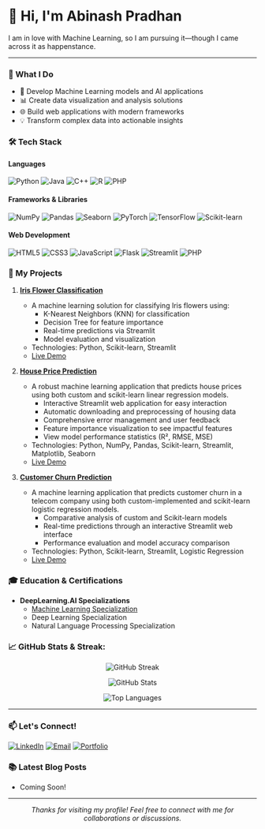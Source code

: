 # 👋 Hi, I'm Abinash Pradhan  

I am in love with Machine Learning, so I am pursuing it—though I came across it as happenstance.

---

### 🎯 What I Do
- 🤖 Develop Machine Learning models and AI applications
- 📊 Create data visualization and analysis solutions
- 🌐 Build web applications with modern frameworks
- 💡 Transform complex data into actionable insights

### 🛠 Tech Stack

#### **Languages**
![Python](https://img.shields.io/badge/-Python-3776AB?logo=python&logoColor=white&style=flat)
![Java](https://img.shields.io/badge/-Java-007396?logo=java&logoColor=white&style=flat)
![C++](https://img.shields.io/badge/-C++-00599C?logo=cplusplus&logoColor=white&style=flat)
![R](https://img.shields.io/badge/-R-276DC3?logo=r&logoColor=white&style=flat)
![PHP](https://img.shields.io/badge/-PHP-777BB4?logo=php&logoColor=white&style=flat)

#### **Frameworks & Libraries**
![NumPy](https://img.shields.io/badge/-NumPy-013243?logo=numpy&logoColor=white&style=flat)
![Pandas](https://img.shields.io/badge/-Pandas-150458?logo=pandas&logoColor=white&style=flat)
![Seaborn](https://img.shields.io/badge/-Seaborn-3776AB?logoColor=white&style=flat)
![PyTorch](https://img.shields.io/badge/-PyTorch-EE4C2C?logo=pytorch&logoColor=white&style=flat)
![TensorFlow](https://img.shields.io/badge/-TensorFlow-FF6F00?logo=tensorflow&logoColor=white&style=flat)
![Scikit-learn](https://img.shields.io/badge/-Scikit%20Learn-F7931E?logo=scikitlearn&logoColor=white&style=flat)

#### **Web Development**
![HTML5](https://img.shields.io/badge/-HTML5-E34F26?logo=html5&logoColor=white&style=flat)
![CSS3](https://img.shields.io/badge/-CSS3-1572B6?logo=css3&logoColor=white&style=flat)
![JavaScript](https://img.shields.io/badge/-JavaScript-F7DF1E?logo=javascript&logoColor=black&style=flat)
![Flask](https://img.shields.io/badge/-Flask-000000?logo=flask&logoColor=white&style=flat)
![Streamlit](https://img.shields.io/badge/-Streamlit-FF4B4B?logo=streamlit&logoColor=white&style=flat)
![PHP](https://img.shields.io/badge/-PHP-777BB4?logo=php&logoColor=white&style=flat)




### 🚀 My Projects

1. **[Iris Flower Classification](https://github.com/abinashpradhan01/ML_Projects/tree/main/IRIS_FLOWER_CLASSIFICATION)**
   - A machine learning solution for classifying Iris flowers using:
     - K-Nearest Neighbors (KNN) for classification
     - Decision Tree for feature importance
     - Real-time predictions via Streamlit
     - Model evaluation and visualization
   - Technologies: Python, Scikit-learn, Streamlit
   - [Live Demo](https://mlprojects-84fctxn26daoh28s6ueieg.streamlit.app/)

2. **[House Price Prediction](https://github.com/abinashpradhan01/ML_Projects/tree/main/Predict_House_Price)**
   - A robust machine learning application that predicts house prices using both custom and scikit-learn linear regression models.
     - Interactive Streamlit web application for easy interaction
     - Automatic downloading and preprocessing of housing data
     - Comprehensive error management and user feedback
     - Feature importance visualization to see impactful features
     - View model performance statistics (R², RMSE, MSE)
   - Technologies: Python, NumPy, Pandas, Scikit-learn, Streamlit, Matplotlib, Seaborn
   - [Live Demo](https://predicthousprice.streamlit.app/)

3. **[Customer Churn Prediction](https://github.com/abinashpradhan01/ML_Projects/tree/main/Customer_churn_prediction)**
   - A machine learning application that predicts customer churn in a telecom company using both custom-implemented and scikit-learn logistic regression models.
     - Comparative analysis of custom and Scikit-learn models
     - Real-time predictions through an interactive Streamlit web interface
     - Performance evaluation and model accuracy comparison
   - Technologies: Python, Scikit-learn, Streamlit, Logistic Regression
   - [Live Demo](https://customerchur.streamlit.app/)




### 🎓 Education & Certifications
- **DeepLearning.AI Specializations**
  - [Machine Learning Specialization](https://www.coursera.org/account/accomplishments/specialization/V27D0D3EE4HJ)
  - Deep Learning Specialization
  - Natural Language Processing Specialization

### 📈 GitHub Stats & Streak:

<p align="center">
  <!-- GitHub Streak -->
  <img src="https://streak-stats.demolab.com?user=abinashpradhan01&theme=tokyonight&hide_border=true&border_radius=10&date_format=M%20j%5B%2C%20Y%5D" alt="GitHub Streak" />
</p>

<p align="center">
  <!-- GitHub Stats -->
  <img src="https://github-readme-stats.vercel.app/api?username=abinashpradhan01&show_icons=true&theme=tokyonight&hide_border=true&border_radius=10" alt="GitHub Stats" />
</p>

<p align="center">
  <!-- Top Languages -->
  <img src="https://github-readme-stats.vercel.app/api/top-langs/?username=abinashpradhan01&layout=compact&theme=tokyonight&hide_border=true&border_radius=10" alt="Top Languages" />
</p>

---

### 📫 Let's Connect!
[![LinkedIn](https://img.shields.io/badge/LinkedIn-0077B5?style=for-the-badge&logo=linkedin&logoColor=white)](https://in.linkedin.com/in/abinash-pradhan-a42157297)
[![Email](https://img.shields.io/badge/Email-D14836?style=for-the-badge&logo=gmail&logoColor=white)](mailto:teamap13@gmail.com)
[![Portfolio](https://img.shields.io/badge/Portfolio-000000?style=for-the-badge&logo=About.me&logoColor=white)](https://abinashpradhan01.github.io)

### 📚 Latest Blog Posts
<!-- BLOG-POST-LIST:START -->
- Coming Soon!
<!-- BLOG-POST-LIST:END -->

---

<p align="center">
  <i>Thanks for visiting my profile! Feel free to connect with me for collaborations or discussions.</i>
</p>
